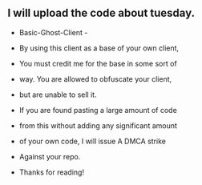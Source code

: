 ## I will upload the code about tuesday.

- Basic-Ghost-Client -

- By using this client as a base of your own client,
- You must credit me for the base in some sort of 
- way. You are allowed to obfuscate your client,
- but are unable to sell it.

- If you are found pasting a large amount of code 
- from this without adding any significant amount 
- of your own code, I will issue A DMCA strike 
- Against your repo.

- Thanks for reading!
